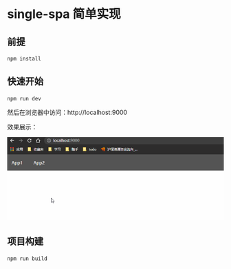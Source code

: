 # single-spa 简单实现

## 前提

```
npm install
```

## 快速开始

```
npm run dev
```

然后在浏览器中访问：http://localhost:9000

效果展示：

![test](images/test.gif)

## 项目构建

```
npm run build
```

